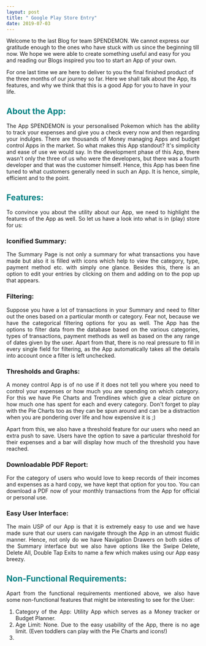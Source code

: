 ```yaml
---
layout: post
title: " Google Play Store Entry"
date: 2019-07-03
---
```

Welcome to the last Blog for team SPENDEMON. We cannot express our gratitude enough to the ones who have stuck with us since the beginning till now. We hope we were able to create something useful and easy for you and reading our Blogs inspired you too to start an App of your own.
<p>

</p>
For one last time we are here to deliver to you the final finished product of the three months of our journey so far. Here we shall talk about the App, its features, and why we think that this is a good App for you to have in your life.

<h2> <b><span style="color:#008183 ">About the App:</span></b></h2>
<div style = "text-align:justify">The App SPENDEMON is your personalised Pokemon which has the ability to track your expenses and give you a check every now and then regarding your indulges. There are thousands of Money managing Apps and budget control Apps in the market. So what makes this App standout? It's simplicity and ease of use we would say. In the development phase of this App, there wasn't only the three of us who were the developers, but there was a fourth developer and that was the customer himself. Hence, this App has been fine tuned to what customers generally need in such an App. It is hence, simple, efficient and to the point.
<p>

</p>
<h2> <b><span style="color:#008183 ">Features:</span></b></h2>

<p>
To convince you about the utility about our App, we need to highlight the features of the App as well. So let us have a look into what is in (play) store for us:
</p>
<p>
<h3>Iconified Summary:</h3> The Summary Page is not only a summary for what transactions you have made but also it is filled with icons which help to view the category, type, payment method etc. with simply one glance. Besides this, there is an option to edit your entries by clicking on them and adding on to the pop up that appears.
</p>
<p>
<h3>Filtering:</h3> Suppose you have a lot of transactions in your Summary and need to filter out the ones based on a particular month or category. Fear not, because we have the categorical filtering options for you as well. The App has the options to filter data from the database based on the various categories, types of transactions, payment methods as well as based on the any range of dates given by the user. Apart from that, there is no real pressure to fill in every single field for filtering, as the App automatically takes all the details into account once a filter is left unchecked.
<p>
</p>
<h3>Thresholds and Graphs:</h3> A money control App is of no use if it does not tell you where you need to control your expenses or how much you are spending on which category. For this we have Pie Charts and Trendlines which give a clear picture on how much one has spent for each and every category. Don't forget to play with the Pie Charts too as they can be spun around and can be a distraction when you are pondering over life and how expensive it is ;)
<p>
</p>
Apart from this, we also have a threshold feature for our users who need an extra push to save. Users have the option to save a particular threshold for their expenses and a bar will display how much of the threshold you have reached.
<p>
</p>
<h3>Downloadable PDF Report:</h3> For the category of users who would love to keep records of their incomes and expenses as a hard copy, we have kept that option for you too. You can download a PDF now of your monthly transactions from the App for official or personal use.
<p>
</p>
<h3>Easy User Interface:</h3> The main USP of our App is that it is extremely easy to use and we have made sure that our users can navigate through the App in an utmost fluidic manner. Hence, not only do we have Navigation Drawers on both sides of the Summary interface but we also have options like the Swipe Delete, Delete All, Double Tap Exits to name a few which makes using our App easy breezy.
<p>
</p>
<h2> <b><span style="color:#008183 ">Non-Functional Requirements:</span></b></h2>
Apart from the functional requirements mentioned above, we also have some non-functional features that might be interesting to see for the User:

1. Category of the App: Utility App which serves as a Money tracker or Budget Planner.
2. Age Limit: None. Due to the easy usability of the App, there is no age limit. (Even toddlers can play with the Pie Charts and icons!)
3.
